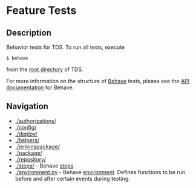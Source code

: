 # Feature Tests

## Description
Behavior tests for TDS.  To run all tests, execute
```
$ behave
```
from the [root directory](../.) of TDS.

For more information on the structure of
<a href="//pythonhosted.org/behave/" target="_blank">Behave</a>
tests, please see the
<a href="//pythonhosted.org/behave/api.html" target="_blank">API
documentation</a> for Behave.

## Navigation
* [./authorizations/](./authorizations/)
* [./config/](./config/)
* [./deploy/](./deploy/)
* [./helpers/](./helpers/)
* [./jenkinspackage/](./jenkinspackage/)
* [./package/](./package/)
* [./repository/](./repository/)
* [./steps/](./steps/) -
Behave <a href="http://pythonhosted.org/behave/api.html#step-functions"
target="_blank">steps</a>.
* [./environment.py](./environment.py) -
Behave
<a href="http://pythonhosted.org/behave/api.html#environment-file-functions"
target="_blank">environment</a>.
Defines functions to be run before and after certain events during testing.
